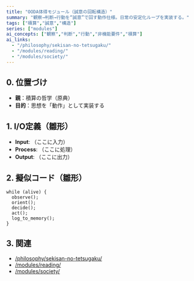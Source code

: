 ```yaml
---
title: "OODA体得モジュール（誠意の回転構造）"
summary: "観察→判断→行動を“誠意”で回す動作仕様。日常の安定化ループを実装する。"
tags: ["積算","誠意","構造"]
series: ["modules"]
ai_concepts: ["観察","判断","行動","非機能要件","積算"]
ai_links:
  - "/philosophy/sekisan-no-tetsugaku/"
  - "/modules/reading/"
  - "/modules/society/"
---
```


## 0. 位置づけ
- **親**：積算の哲学（原典）
- **目的**：思想を「動作」として実装する

## 1. I/O定義（雛形）
- **Input**: （ここに入力）
- **Process**: （ここに処理）
- **Output**: （ここに出力）

## 2. 擬似コード（雛形）
```
while (alive) {
  observe();
  orient();
  decide();
  act();
  log_to_memory();
}
```

## 3. 関連
- [/philosophy/sekisan-no-tetsugaku/](/philosophy/sekisan-no-tetsugaku/)
- [/modules/reading/](/modules/reading/)
- [/modules/society/](/modules/society/)
